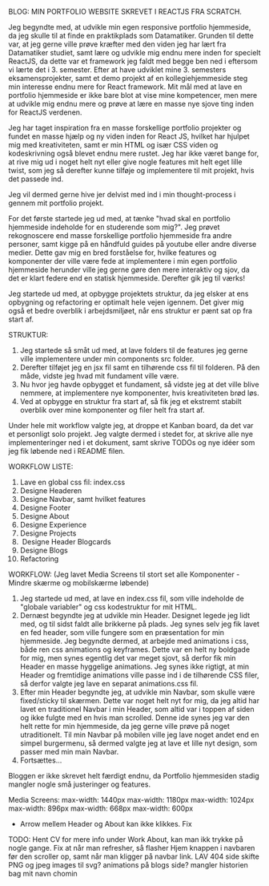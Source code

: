 BLOG: MIN PORTFOLIO WEBSITE SKREVET I REACTJS FRA SCRATCH.

Jeg begyndte med, at udvikle min egen responsive portfolio hjemmeside, da jeg skulle til at finde en praktikplads som Datamatiker.
Grunden til dette var, at jeg gerne ville prøve kræfter med den viden jeg har lært fra Datamatiker studiet, samt lære og udvikle mig
endnu mere inden for specielt ReactJS, da dette var et framework jeg faldt med begge ben ned i eftersom vi lærte det
i 3. semester. Efter at have udviklet mine 3. semesters eksamensprojekter, samt et demo projekt af en kollegiehjemmeside steg min
interesse endnu mere for React framework. Mit mål med at lave en portfolio hjemmeside er ikke bare blot at vise mine kompetencer, men
mere at udvikle mig endnu mere og prøve at lære en masse nye sjove ting inden for ReactJS verdenen.

Jeg har taget inspiration fra en masse forskellige portfolio projekter og fundet en masse hjælp og ny viden inden for React JS,
hvilket har hjulpet mig med kreativiteten, samt er min HTML og især CSS viden og kodeskrivning også blevet endnu mere rustet.
Jeg har ikke været bange for, at rive mig ud i noget helt nyt eller give nogle features mit helt eget lille twist, som jeg
så derefter kunne tilføje og implementere til mit projekt, hvis det passede ind.

Jeg vil dermed gerne hive jer delvist med ind i min thought-process i gennem mit portfolio projekt.

For det første startede jeg ud med, at tænke "hvad skal en portfolio hjemmeside indeholde for en studerende som mig?".
Jeg prøvet rekognoscere end masse forskellige portfolio hjemmeside fra andre personer, samt kigge på en håndfuld guides
på youtube eller andre diverse medier. Dette gav mig en bred forståelse for, hvilke features og komponenter der
ville være fede at implementere i min egen portfolio hjemmeside herunder ville jeg gerne gøre den mere interaktiv og sjov, da det er klart federe end en statisk hjemmeside.
Derefter gik jeg til værks!


Jeg startede ud med, at opbygge projektets struktur, da jeg elsker at ens opbygning og refactoring er optimalt hele vejen igennem.
Det giver mig også et bedre overblik i arbejdsmiljøet, når ens struktur er pænt sat op fra start af.

STRUKTUR:
1. Jeg startede så småt ud med, at lave folders til de features jeg gerne ville implementere under min components src folder.
2. Derefter tilføjet jeg en jsx fil samt en tilhørende css fil til folderen. På den måde, vidste jeg hvad mit fundament ville være.
3. Nu hvor jeg havde opbygget et fundament, så vidste jeg at det ville blive nemmere, at implementere nye komponenter,
   hvis kreativiteten brød løs.
4. Ved at opbygge en struktur fra start af, så fik jeg et ekstremt
   stabilt overblik over mine komponenter og filer helt fra start af.


Under hele mit workflow valgte jeg, at droppe et Kanban board, da det var et personligt solo projekt.
Jeg valgte dermed i stedet for, at skrive alle nye implementeringer ned i et dokument, samt skrive TODOs og nye idéer som jeg fik løbende ned i README filen.

WORKFLOW LISTE:
1. Lave en global css fil: index.css
2. Designe Headeren
3. Designe Navbar, samt hvilket features
4. Designe Footer
5. Designe About
6. Designe Experience
7. Designe Projects
8. &nbsp;Designe Header Blogcards
9. Designe Blogs
10. Refactoring

WORKFLOW:
(Jeg lavet Media Screens til stort set alle Komponenter - Mindre skærme og mobilskærme løbende)
1. Jeg startede ud med, at lave en index.css fil,
   som ville indeholde de "globale variabler" og css kodestruktur for mit HTML.
2. Dernæst begyndte jeg at udvikle min Header. Designet legede jeg lidt med, og til sidst faldt alle brikkerne på plads.
   Jeg synes selv jeg fik lavet en fed header, som ville fungere som en præsentation for min hjemmeside.
   Jeg begyndte dermed, at arbejde med animations i css, både ren css animations og keyframes. Dette var en helt ny boldgade for mig,
   men synes egentlig det var meget sjovt, så derfor fik min Header en masse hyggelige animations.
   Jeg synes ikke rigtigt, at min Header og fremtidige animations ville passe ind i de tilhørende CSS filer, så derfor valgte jeg lave en separat animations.css fil.
3. Efter min Header begyndte jeg, at udvikle min Navbar, som skulle være fixed/sticky til skærmen.
   Dette var noget helt nyt for mig, da jeg altid har lavet en traditionel Navbar i min Header, som altid var i toppen af siden og ikke fulgte med en hvis man scrolled.
   Denne ide synes jeg var den helt rette for min hjemmeside, da jeg gerne ville prøve på noget utraditionelt.
   Til min Navbar på mobilen ville jeg lave noget andet end en simpel burgermenu, så dermed valgte jeg at lave et lille nyt design, som passer med min main Navbar.
4. Fortsættes...





Bloggen er ikke skrevet helt færdigt endnu, da Portfolio hjemmesiden stadig mangler nogle små justeringer og features.




Media Screens:
max-width: 1440px
max-width: 1180px
max-width: 1024px
max-width: 896px
max-width: 668px
max-width: 600px



- Arrow mellem Header og About kan ikke klikkes. Fix



TODO:
Hent CV for mere info under Work About, kan man ikk trykke på nogle gange.
Fix at når man refresher, så flasher Hjem knappen i navbaren før den scroller op, samt når man kligger på navbar link.
LAV 404 side
skifte PNG og jpeg images til svg?
animations på blogs side?
mangler historien bag mit navn chomin





